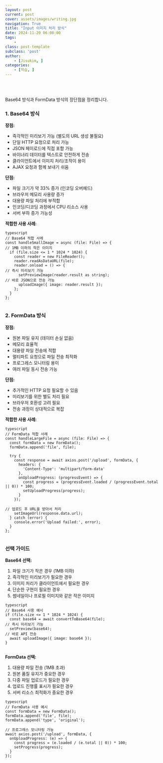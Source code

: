 ```yaml
---
layout: post
current: post
cover: assets/images/writing.jpg
navigation: True
title: "Input 이미지 처리 방식"
date: 2024-11-20 06:08:00
tags:
    - 
class: post-template
subclass: 'post'
author: 
    - [Jisukim, ]
categories:
    - [학습, ]
---
```

<br><br>

Base64 방식과 FormData 방식의 장단점을 정리합니다.


### 1. Base64 방식


**장점:**

- 즉각적인 미리보기 가능 (별도의 URL 생성 불필요)
- 단일 HTTP 요청으로 처리 가능
- JSON 페이로드에 직접 포함 가능
- 바이너리 데이터를 텍스트로 안전하게 전송
- 클라이언트에서 이미지 처리/조작이 용이
- AJAX 요청과 함께 보내기 쉬움

**단점:**

- 파일 크기가 약 33% 증가 (인코딩 오버헤드)
- 브라우저 메모리 사용량 증가
- 대용량 파일 처리에 부적합
- 인코딩/디코딩 과정에서 CPU 리소스 사용
- 서버 부하 증가 가능성

**적합한 사용 사례:**



```
typescript
// Base64 적합 사례
const handleSmallImage = async (file: File) => {
// 1MB 이하의 작은 이미지
  if (file.size <= 1 * 1024 * 1024) {
    const reader = new FileReader();
    reader.readAsDataURL(file);
    reader.onload = () => {
// 즉시 미리보기 가능
      setPreviewImage(reader.result as string);
// 바로 JSON으로 전송 가능
      uploadImage({ image: reader.result });
    };
  }
};


```



### 2. FormData 방식


**장점:**

- 원본 파일 유지 (데이터 손실 없음)
- 메모리 효율적
- 대용량 파일 전송에 적합
- 멀티파트 요청으로 파일 전송 최적화
- 프로그레스 모니터링 용이
- 여러 파일 동시 전송 가능

**단점:**

- 추가적인 HTTP 요청 필요할 수 있음
- 미리보기를 위한 별도 처리 필요
- 브라우저 호환성 고려 필요
- 전송 과정이 상대적으로 복잡

**적합한 사용 사례:**



```
typescript
// FormData 적합 사례
const handleLargeFile = async (file: File) => {
  const formData = new FormData();
  formData.append('file', file);

  try {
    const response = await axios.post('/upload', formData, {
      headers: {
        'Content-Type': 'multipart/form-data'
      },
      onUploadProgress: (progressEvent) => {
        const progress = (progressEvent.loaded / (progressEvent.total || 0)) * 100;
        setUploadProgress(progress);
      }
    });

// 업로드 후 URL을 받아서 처리
    setImageUrl(response.data.url);
  } catch (error) {
    console.error('Upload failed:', error);
  }
};


```



### 선택 가이드


**Base64 선택:**

1. 파일 크기가 작은 경우 (1MB 이하)
2. 즉각적인 미리보기가 필요한 경우
3. 이미지 처리가 클라이언트에서 필요한 경우
4. 단순한 구현이 필요한 경우
5. 썸네일이나 프로필 이미지와 같은 작은 이미지


```
typescript
// Base64 사용 예시
if (file.size <= 1 * 1024 * 1024) {
  const base64 = await convertToBase64(file);
// 즉시 미리보기 가능
  setPreview(base64);
// 바로 API 전송
  await uploadImage({ image: base64 });
}


```



**FormData 선택:**

1. 대용량 파일 전송 (1MB 초과)
2. 원본 품질 유지가 중요한 경우
3. 다중 파일 업로드가 필요한 경우
4. 업로드 진행률 표시가 필요한 경우
5. 서버 리소스 최적화가 중요한 경우


```
typescript
// FormData 사용 예시
const formData = new FormData();
formData.append('file', file);
formData.append('type', 'original');

// 프로그레스 모니터링 가능
await axios.post('/upload', formData, {
  onUploadProgress: (e) => {
    const progress = (e.loaded / (e.total || 0)) * 100;
    setProgress(progress);
  }
});


```


